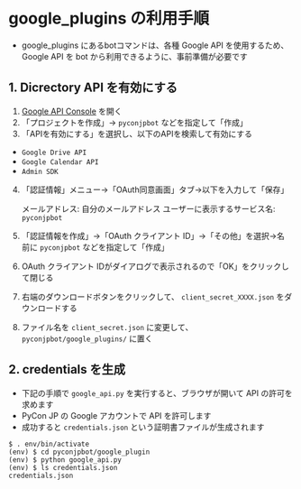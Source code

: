 # google_plugins の利用手順

* google_plugins にあるbotコマンドは、各種 Google API を使用するため、Google API を bot から利用できるように、事前準備が必要です

## 1. Dicrectory API を有効にする

1. [Google API Console](https://console.developers.google.com/apis/api) を開く
2. 「プロジェクトを作成」→ `pyconjpbot` などを指定して「作成」
3. 「APIを有効にする」を選択し、以下のAPIを検索して有効にする

  - `Google Drive API`
  - `Google Calendar API`
  - `Admin SDK`

4. 「認証情報」メニュー→「OAuth同意画面」タブ→以下を入力して「保存」

    メールアドレス: 自分のメールアドレス
    ユーザーに表示するサービス名: `pyconjpbot`

5. 「認証情報を作成」→「OAuth クライアント ID」→「その他」を選択→名前に `pyconjpbot` などを指定して「作成」
6. OAuth クライアント IDがダイアログで表示されるので「OK」をクリックして閉じる
7. 右端のダウンロードボタンをクリックして、 `client_secret_XXXX.json` をダウンロードする
8. ファイル名を `client_secret.json` に変更して、 `pyconjpbot/google_plugins/` に置く

## 2. credentials を生成

- 下記の手順で `google_api.py` を実行すると、ブラウザが開いて API の許可を求めます
- PyCon JP の Google アカウントで API を許可します
- 成功すると `credentials.json` という証明書ファイルが生成されます

```
$ . env/bin/activate
(env) $ cd pyconjpbot/google_plugin
(env) $ python google_api.py
(env) $ ls credentials.json
credentials.json
```
